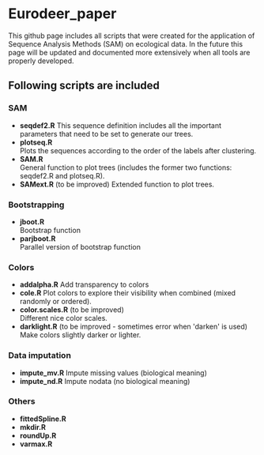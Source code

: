 # Eurodeer_paper
This github page includes all scripts that were created for the application of Sequence Analysis Methods (SAM) on ecological data. In the future this page will be updated and documented more extensively when all tools are properly developed. 

## Following scripts are included
### SAM
* **seqdef2.R**
This sequence definition includes all the important parameters that need to be set to generate our trees.
* **plotseq.R** 	
Plots the sequences according to the order of the labels after clustering.
* **SAM.R** 	
General function to plot trees (includes the former two functions: seqdef2.R and plotseq.R). 
* **SAMext.R** (to be improved)	
Extended function to plot trees.

### Bootstrapping
* **jboot.R** 	
Bootstrap function
* **parjboot.R** 	
Parallel version of bootstrap function

### Colors
* **addalpha.R**
Add transparency to colors
* **cole.R**
Plot colors to explore their visibility when combined (mixed randomly or ordered). 
* **color.scales.R** (to be improved)	
Different nice color scales. 
* **darklight.R** (to be improved - sometimes error when 'darken' is used)	
Make colors slightly darker or lighter. 

### Data imputation
* **impute_mv.R** 
Impute missing values (biological meaning) 
* **impute_nd.R**
Impute nodata (no biological meaning)  

### Others
* **fittedSpline.R**
* **mkdir.R** 	
* **roundUp.R**	
* **varmax.R** 	
